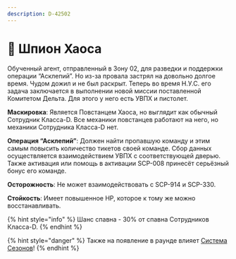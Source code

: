 ```yaml
---
description: D-42502
---
```


# 🥷 Шпион Хаоса

Обученный агент, отправленный в Зону 02, для разведки и поддержки операции “Асклепий”. Но из-за провала застрял на довольно долгое время. Чудом дожил и не был раскрыт. Теперь во время Н.У.С. его задача заключается в выполнении новой миссии поставленной Комитетом Дельта. Для этого у него есть УВПХ и пистолет.

**Маскировка**: Является Повстанцем Хаоса, но выглядит как обычный Сотрудник Класса-D. Все механики повстанцев работают на него, но механики Сотрудника Класса-D нет.

**Операция “Асклепий”**: Должен найти пропавшую команду и этим самым повысить количество тикетов своей команде. Сбор данных осуществляется взаимодействием УВПХ с соответствующей дверью. Также активация или помощь в активации SCP-008 принесёт серьёзный бонус его команде.

**Осторожность**: Не может взаимодействовать с SCP-914 и SCP-330.

**Стойкость**: Имеет повышенное HP, которое к тому же можно восстанавливать.

{% hint style="info" %}
Шанс спавна - 30% от спавна Сотрудников Класса-D.
{% endhint %}

{% hint style="danger" %}
Также на появление в раунде влияет [Система Сезонов](../../server-systems/seasons-system.md)!
{% endhint %}
